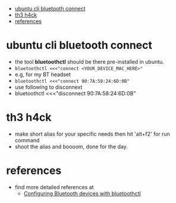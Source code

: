 - [ubuntu cli bluetooth connect](#ubuntu-cli-bluetooth-connect)
- [th3 h4ck](#th3-h4ck)
- [references](#references)

# ubuntu cli bluetooth connect
- the tool **bluetoothctl** should be there pre-installed in ubuntu.
- `bluetoothctl <<<"connect <YOUR_DEVICE_MAC_HERE>"`
- e.g, for my BT headset
- `bluetoothctl <<<"connect 90:7A:58:24:6D:0B"`
- use following to disconnext
- bluetoothctl <<<"disconnect 90:7A:58:24:6D:0B"

# th3 h4ck
- make short alias for your specific needs then hit 'alt+f2' for run command
- shoot the alias and boooom, done for the day.

# references
- find more detailed references at
  - [Configuring Bluetooth devices with bluetoothctl
](http://www.linux-magazine.com/Issues/2017/197/Command-Line-bluetoothctl)